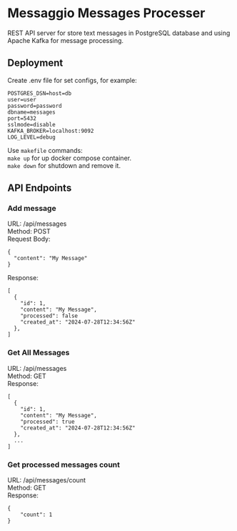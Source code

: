 <!-- POSTGRES_DSN=host=db 
user=user 
password=password 
dbname=messages 
port=5432 
sslmode=disable
KAFKA_BROKER=kafka:9092
# KAFKA_ADVERTISED_LISTENERS=localhost:9092 -->


# Messaggio Messages Processer

REST API server for store text messages in PostgreSQL database and using Apache Kafka for message processing.


## Deployment
Create .env file for set configs, for example:
```
POSTGRES_DSN=host=db 
user=user 
password=password 
dbname=messages 
port=5432 
sslmode=disable
KAFKA_BROKER=localhost:9092
LOG_LEVEL=debug
```
Use `makefile` commands:  
`make up` for up docker compose container.  
`make down` for shutdown and remove it.  

## API Endpoints

### Add message
URL: /api/messages  
Method: POST  
Request Body:
```
{
  "content": "My Message"
}
```
Response:
```
[
  {
    "id": 1,
    "content": "My Message",
    "processed": false
    "created_at": "2024-07-28T12:34:56Z"
  },
]
```

### Get All Messages  
URL: /api/messages  
Method: GET  
Response:
```
[
  {
    "id": 1,
    "content": "My Message",
    "processed": true
    "created_at": "2024-07-28T12:34:56Z"
  },
  ...
]
```

### Get processed messages count
URL: /api/messages/count  
Method: GET  
Response:
```
{
    "count": 1
}
```
